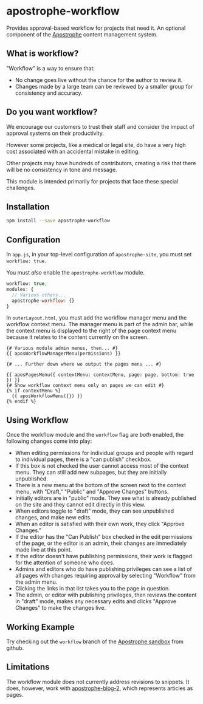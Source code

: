 # apostrophe-workflow

Provides approval-based workflow for projects that need it. An optional component of the [Apostrophe](http://apostrophenow.org/) content management system.

## What is workflow?

"Workflow" is a way to ensure that:

* No change goes live without the chance for the author to review it.
* Changes made by a large team can be reviewed by a smaller group for consistency and accuracy.

## Do you want workflow?

We encourage our customers to trust their staff and consider the impact of approval systems on their productivity.

However some projects, like a medical or legal site, do have a very high cost associated with an accidental mistake in editing.

Other projects may have hundreds of contributors, creating a risk that there will be no consistency in tone and message.

This module is intended primarily for projects that face these special challenges.

## Installation

```bash
npm install --save apostrophe-workflow
```

## Configuration

In `app.js`, in your top-level configuration of `apostrophe-site`, you must set `workflow: true`.

You must *also* enable the `apostrophe-workflow` module.

```javascript
workflow: true,
modules: {
  // Various others...
  apostrophe-workflow: {}
}
```

In `outerLayout.html`, you must add the workflow manager menu and the workflow context menu. The manager menu is part of the admin bar, while the context menu is displayed to the right of the page context menu because it relates to the content currently on the screen.

```nunjucks
{# Various module admin menus, then... #}
{{ aposWorkflowManagerMenu(permissions) }}

{# ... Further down where we output the pages menu ... #}

{{ aposPagesMenu({ contextMenu: contextMenu, page: page, bottom: true }) }}
{# Show workflow context menu only on pages we can edit #}
{% if contextMenu %}
  {{ aposWorkflowMenu({}) }}
{% endif %}
```

## Using Workflow

Once the workflow module and the `workflow` flag are *both* enabled, the following changes come into play:

* When editing permissions for individual groups and people with regard to individual pages, there is a "can publish" checkbox.
* If this box is not checked the user cannot access most of the context menu. They can still add new subpages, but they are initially unpublished.
* There is a new menu at the bottom of the screen next to the context menu, with "Draft," "Public" and "Approve Changes" buttons.
* Initially editors are in "public" mode. They see what is already published on the site and they cannot edit directly in this view.
* When editors toggle to "draft" mode, they can see unpublished changes, and make new edits.
* When an editor is satisfied with their own work, they click "Approve Changes."
* If the editor has the "Can Publish" box checked in the edit permissions of the page, or the editor is an admin, their changes are immediately made live at this point.
* If the editor doesn't have publishing permissions, their work is flagged for the attention of someone who does.
* Admins and editors who do have publishing privileges can see a list of all pages with changes requiring approval by selecting "Workflow" from the admin menu.
* Clicking the links in that list takes you to the page in question.
* The admin, or editor with publishing privileges, then reviews the content in "draft" mode, makes any necessary edits and clicks "Approve Changes" to make the changes live.

## Working Example

Try checking out the `workflow` branch of the [Apostrophe sandbox](https://github.com/punkave/apostrophe-sandbox) from github.

## Limitations

The workflow module does not currently address revisions to snippets. It does, however, work with [apostrophe-blog-2](https://github.com/punkave/apostrophe-blog-2), which represents articles as pages.
